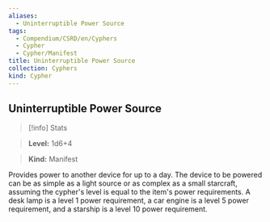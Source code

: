 ```yaml
---
aliases:
  - Uninterruptible Power Source
tags:
  - Compendium/CSRD/en/Cyphers
  - Cypher
  - Cypher/Manifest
title: Uninterruptible Power Source
collection: Cyphers
kind: Cypher
---
```

## Uninterruptible Power Source    
>[!info] Stats    
> **Level:** 1d6+4    
> **Kind:** Manifest  
    
Provides power to another device for up to a day. The device to be powered can be as simple as a light source or as complex as a small starcraft, assuming the cypher's level is equal to the item's power requirements. A desk lamp is a level 1 power requirement, a car engine is a level 5 power requirement, and a starship is a level 10 power requirement.